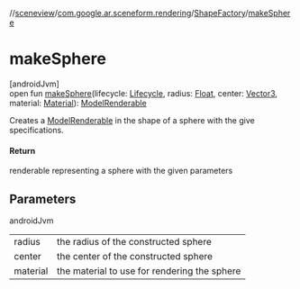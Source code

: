 //[sceneview](../../../index.md)/[com.google.ar.sceneform.rendering](../index.md)/[ShapeFactory](index.md)/[makeSphere](make-sphere.md)

# makeSphere

[androidJvm]\
open fun [makeSphere](make-sphere.md)(lifecycle: [Lifecycle](https://developer.android.com/reference/kotlin/androidx/lifecycle/Lifecycle.html), radius: [Float](https://kotlinlang.org/api/latest/jvm/stdlib/kotlin/-float/index.html), center: [Vector3](../../com.google.ar.sceneform.math/-vector3/index.md), material: [Material](../-material/index.md)): [ModelRenderable](../-model-renderable/index.md)

Creates a [ModelRenderable](../-model-renderable/index.md) in the shape of a sphere with the give specifications.

#### Return

renderable representing a sphere with the given parameters

## Parameters

androidJvm

| | |
|---|---|
| radius | the radius of the constructed sphere |
| center | the center of the constructed sphere |
| material | the material to use for rendering the sphere |
